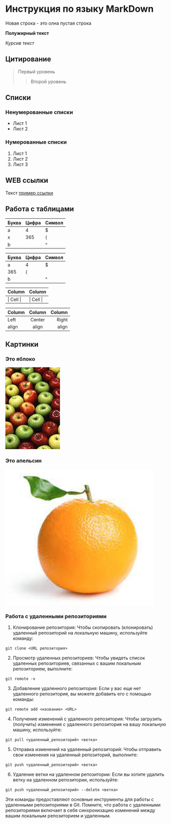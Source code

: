 # Инструкция по языку MarkDown

Новая строка - это олна пустая строка

**Полужирный текст**

*Курсив текст*

## Цитирование
> Первый уровень
>> Второй уровень

## Списки
### Ненумерованные списки
* Лист 1
* Лист 2
### Нумерованные списки
1. Лист 1
2. Лист 2
3. Лист 3

## WEB ссылки
Текст [пример ссылки](http.example.com "Всплывающая подсказка")

## Работа с таблицами

Буква | Цифра | Символ
------ | ------|----------
a      | 4     | $
x      | 365    | (
b      |       | ^  

Буква|Цифра|Символ
---|---|---
a|4|$
 |365|(
b| |^  

Column | Column
------ | ------
\| Cell \|| \| Cell \|  


Column | Column | Column
:----- | :----: | -----:
Left   | Center | Right
align  | align  | align

## Картинки

### Это яблоко

![apple](apple.jpg)

### Это апельсин

![orange](orange.png)


### Работа с удаленными репозиториями

1. Клонирование репозитория:
    Чтобы скопировать (клонировать) удаленный репозиторий на локальную машину, используйте команду:
```
git clone <URL репозитория>
```
2. Просмотр удаленных репозиториев:
    Чтобы увидеть список удаленных репозиториев, связанных с вашим локальным репозиторием, выполните:
```
git remote -v
```
3. Добавление удаленного репозитория:
    Если у вас еще нет удаленного репозитория, вы можете добавить его с помощью команды:
```
git remote add <название> <URL>
```

4. Получение изменений с удаленного репозитория:
    Чтобы загрузить (получить) изменения с удаленного репозитория на вашу локальную машину, используйте:
```
git pull <удаленный_репозиторий> <ветка>
```

5. Отправка изменений на удаленный репозиторий:
    Чтобы отправить свои изменения на удаленный репозиторий, выполните:

```
git push <удаленный_репозиторий> <ветка>
```

6. Удаление ветки на удаленном репозитории:
    Если вы хотите удалить ветку на удаленном репозитории, используйте:

```
git push <удаленный_репозиторий> --delete <ветка>
```

Эти команды предоставляют основные инструменты для работы с удаленными репозиториями в Git. Помните, что работа с удаленными репозиториями включает в себя синхронизацию изменений между вашим локальным репозиторием и удаленным.